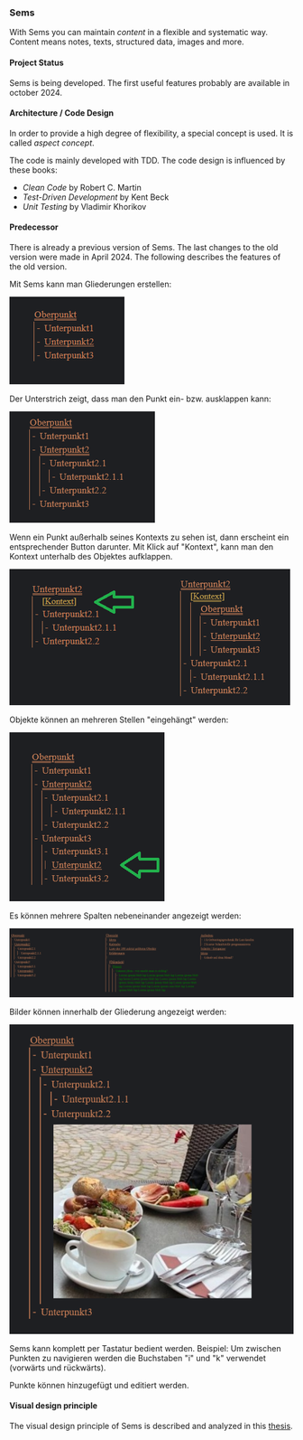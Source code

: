 ### Sems

With Sems you can maintain *content* in a flexible and systematic way.
Content means notes, texts, structured data, images and more.

#### Project Status

Sems is being developed. The first useful features probably are available in october 2024.

#### Architecture / Code Design

In order to provide a high degree of flexibility, a special concept is used. It is called *aspect concept*.

The code is mainly developed with TDD. The code design is influenced by these books:
- *Clean Code* by Robert C. Martin
- *Test-Driven Development* by Kent Beck
- *Unit Testing* by Vladimir Khorikov

#### Predecessor

There is already a previous version of Sems. The last changes to the old version were made in April 2024.
The following describes the features of the old version.

Mit Sems kann man Gliederungen erstellen:

![](documentation/images/outline.png)

Der Unterstrich zeigt, dass man den Punkt ein- bzw. ausklappen kann:

![](documentation/images/expanded.png)

Wenn ein Punkt außerhalb seines Kontexts zu sehen ist, dann erscheint ein entsprechender Button darunter.
Mit Klick auf "Kontext", kann man den Kontext unterhalb des Objektes aufklappen.

![](documentation/images/context.png)

Objekte können an mehreren Stellen "eingehängt" werden:

![](documentation/images/insert.png)

Es können mehrere Spalten nebeneinander angezeigt werden:

![](documentation/images/threeColumns.png)

Bilder können innerhalb der Gliederung angezeigt werden:

![](documentation/images/img.png)

Sems kann komplett per Tastatur bedient werden. Beispiel: Um zwischen Punkten zu navigieren werden die Buchstaben "i" und "k" verwendet (vorwärts und rückwärts).

Punkte können hinzugefügt und editiert werden.

#### Visual design principle

The visual design principle of Sems is described and analyzed in this [thesis](https://www.dropbox.com/scl/fi/didrs41osq94s3agbclxn/Details-im-Kontext-anzeigen.pdf?rlkey=c374hlvzoskz4fbkevfdgfzsj&dl=0).